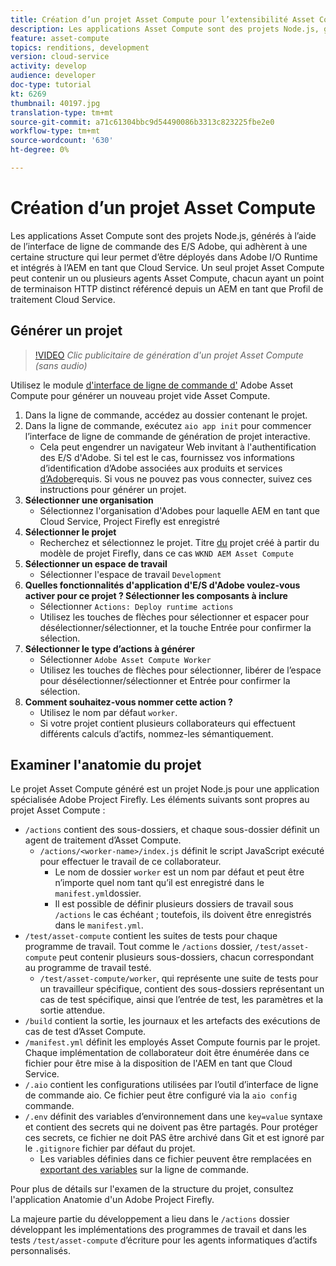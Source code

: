 ```yaml
---
title: Création d’un projet Asset Compute pour l’extensibilité Asset Compute
description: Les applications Asset Compute sont des projets Node.js, générés à l’aide de l’interface de ligne de commande des E/S Adobe, qui adhèrent à une certaine structure leur permettant d’être déployés dans Adobe I/O Runtime et intégrés à l’AEM en tant que Cloud Service.
feature: asset-compute
topics: renditions, development
version: cloud-service
activity: develop
audience: developer
doc-type: tutorial
kt: 6269
thumbnail: 40197.jpg
translation-type: tm+mt
source-git-commit: a71c61304bbc9d54490086b3313c823225fbe2e0
workflow-type: tm+mt
source-wordcount: '630'
ht-degree: 0%

---
```



# Création d’un projet Asset Compute

Les applications Asset Compute sont des projets Node.js, générés à l’aide de l’interface de ligne de commande des E/S Adobe, qui adhèrent à une certaine structure qui leur permet d’être déployés dans Adobe I/O Runtime et intégrés à l’AEM en tant que Cloud Service. Un seul projet Asset Compute peut contenir un ou plusieurs agents Asset Compute, chacun ayant un point de terminaison HTTP distinct référencé depuis un AEM en tant que Profil de traitement Cloud Service.

## Générer un projet

>[!VIDEO](https://video.tv.adobe.com/v/40197/?quality=12&learn=on)
_Clic publicitaire de génération d&#39;un projet Asset Compute (sans audio)_


Utilisez le module [d&#39;interface de ligne de commande d&#39;](../set-up/development-environment.md#aio-cli) Adobe Asset Compute pour générer un nouveau projet vide Asset Compute.

1. Dans la ligne de commande, accédez au dossier contenant le projet.
1. Dans la ligne de commande, exécutez `aio app init` pour commencer l’interface de ligne de commande de génération de projet interactive.
   + Cela peut engendrer un navigateur Web invitant à l&#39;authentification des E/S d&#39;Adobe. Si tel est le cas, fournissez vos informations d’identification d’Adobe associées aux produits et services [d’Adobe](../set-up/accounts-and-services.md)requis. Si vous ne pouvez pas vous connecter, suivez ces instructions pour générer un projet.
1. __Sélectionner une organisation__
   + Sélectionnez l&#39;organisation d&#39;Adobes pour laquelle AEM en tant que Cloud Service, Project Firefly est enregistré
1. __Sélectionner le projet__
   + Recherchez et sélectionnez le projet. Titre [du](../set-up/firefly.md) projet créé à partir du modèle de projet Firefly, dans ce cas `WKND AEM Asset Compute`
1. __Sélectionner un espace de travail__
   + Sélectionner l&#39;espace de travail `Development`
1. __Quelles fonctionnalités d&#39;application d&#39;E/S d&#39;Adobe voulez-vous activer pour ce projet ? Sélectionner les composants à inclure__
   + Sélectionner `Actions: Deploy runtime actions`
   + Utilisez les touches de flèches pour sélectionner et espacer pour désélectionner/sélectionner, et la touche Entrée pour confirmer la sélection.
1. __Sélectionner le type d’actions à générer__
   + Sélectionner `Adobe Asset Compute Worker`
   + Utilisez les touches de flèches pour sélectionner, libérer de l’espace pour désélectionner/sélectionner et Entrée pour confirmer la sélection.
1. __Comment souhaitez-vous nommer cette action ?__
   + Utilisez le nom par défaut `worker`.
   + Si votre projet contient plusieurs collaborateurs qui effectuent différents calculs d’actifs, nommez-les sémantiquement.

## Examiner l&#39;anatomie du projet

Le projet Asset Compute généré est un projet Node.js pour une application spécialisée Adobe Project Firefly. Les éléments suivants sont propres au projet Asset Compute :

+ `/actions` contient des sous-dossiers, et chaque sous-dossier définit un agent de traitement d’Asset Compute.
   + `/actions/<worker-name>/index.js` définit le script JavaScript exécuté pour effectuer le travail de ce collaborateur.
      + Le nom de dossier `worker` est un nom par défaut et peut être n’importe quel nom tant qu’il est enregistré dans le `manifest.yml`dossier.
      + Il est possible de définir plusieurs dossiers de travail sous `/actions` le cas échéant ; toutefois, ils doivent être enregistrés dans le `manifest.yml`.
+ `/test/asset-compute` contient les suites de tests pour chaque programme de travail. Tout comme le `/actions` dossier, `/test/asset-compute` peut contenir plusieurs sous-dossiers, chacun correspondant au programme de travail testé.
   + `/test/asset-compute/worker`, qui représente une suite de tests pour un travailleur spécifique, contient des sous-dossiers représentant un cas de test spécifique, ainsi que l’entrée de test, les paramètres et la sortie attendue.
+ `/build` contient la sortie, les journaux et les artefacts des exécutions de cas de test d’Asset Compute.
+ `/manifest.yml` définit les employés Asset Compute fournis par le projet. Chaque implémentation de collaborateur doit être énumérée dans ce fichier pour être mise à la disposition de l&#39;AEM en tant que Cloud Service.
+ `/.aio` contient les configurations utilisées par l’outil d’interface de ligne de commande aio. Ce fichier peut être configuré via la `aio config` commande.
+ `/.env` définit des variables d’environnement dans une `key=value` syntaxe et contient des secrets qui ne doivent pas être partagés. Pour protéger ces secrets, ce fichier ne doit PAS être archivé dans Git et est ignoré par le `.gitignore` fichier par défaut du projet.
   + Les variables définies dans ce fichier peuvent être remplacées en [exportant des variables](../deploy/runtime.md) sur la ligne de commande.

Pour plus de détails sur l&#39;examen de la structure du projet, consultez l&#39;application [](https://github.com/AdobeDocs/project-firefly/blob/master/getting_started/first_app.md#5-anatomy-of-a-project-firefly-application)Anatomie d&#39;un Adobe Project Firefly.

La majeure partie du développement a lieu dans le `/actions` dossier développant les implémentations des programmes de travail et dans les tests `/test/asset-compute` d’écriture pour les agents informatiques d’actifs personnalisés.
